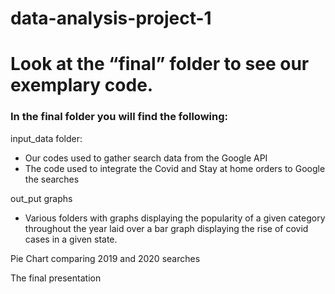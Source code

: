 # data-analysis-project-1

# Look at the “final” folder to see our exemplary code. 

### In the final folder you will find the following:
 input_data folder:
- Our codes used to gather search data from the Google API
- The code used to integrate the Covid and Stay at home orders to Google the searches 

 out_put graphs 
- Various folders with graphs displaying the popularity of a given category throughout the year laid over a bar graph displaying the rise of covid cases in a given state. 

 Pie Chart comparing 2019 and 2020 searches 

 The final presentation 


